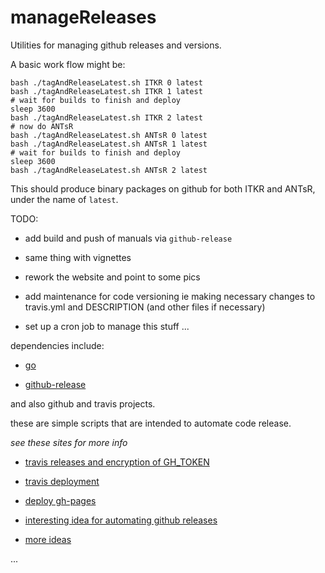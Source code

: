 # manageReleases

Utilities for managing github releases and versions.

A basic work flow might be:

```
bash ./tagAndReleaseLatest.sh ITKR 0 latest
bash ./tagAndReleaseLatest.sh ITKR 1 latest
# wait for builds to finish and deploy
sleep 3600
bash ./tagAndReleaseLatest.sh ITKR 2 latest
# now do ANTsR
bash ./tagAndReleaseLatest.sh ANTsR 0 latest
bash ./tagAndReleaseLatest.sh ANTsR 1 latest
# wait for builds to finish and deploy
sleep 3600
bash ./tagAndReleaseLatest.sh ANTsR 2 latest
```

This should produce binary packages on github for both ITKR and ANTsR, under
the name of `latest`.

TODO:

* add build and push of manuals via `github-release`

* same thing with vignettes

* rework the website and point to some pics

* add maintenance for code versioning ie making necessary changes to travis.yml and DESCRIPTION (and other files if necessary)

* set up a cron job to manage this stuff ...

dependencies include:

* [go](https://golang.org)

* [github-release](https://github.com/aktau/github-release)

and also github and travis projects.

these are simple scripts that are intended to automate code release.

*see these sites for more info*

* [travis releases and encryption of GH_TOKEN](https://rmflight.github.io/posts/2014/11/travis_ci_gh_pages.html)

* [travis deployment](https://docs.travis-ci.com/user/deployment/)

* [deploy gh-pages](https://iamstarkov.com/deploy-gh-pages-from-travis/)

* [interesting idea for automating github releases](http://stackoverflow.com/questions/28217556/travis-ci-auto-tag-build-for-github-release)

* [more ideas](https://github.com/travis-ci/travis.rb/issues/199)

...
